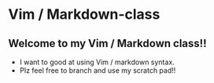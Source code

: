 # Vim / Markdown-class

## **Welcome to my Vim / Markdown class!!** 
- I want to good at using Vim / markdown syntax.
- Plz feel free to branch and use my scratch pad!!
